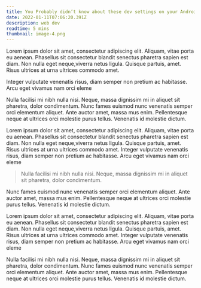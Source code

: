 ```yaml
---
title: You Probably didn’t know about these dev settings on your Android device
date: 2022-01-11T07:06:20.391Z
description: web dev
readtime: 5 mins
thumbnail: image-4.png
---
```

Lorem ipsum dolor sit amet, consectetur adipiscing elit. Aliquam, vitae porta eu aenean. Phasellus sit consectetur blandit senectus pharetra sapien est diam. Non nulla eget neque,viverra netus ligula. Quisque partuis, amet. Risus ultrices at urna ultrices commodo amet.

Integer vulputate venenatis risus, diam semper non pretium ac habitasse. Arcu eget vivamus nam orci eleme

 Nulla facilisi mi nibh nulla nisi. Neque, massa dignissim mi in aliquet sit pharetra, dolor condimentum. Nunc fames euismod nunc venenatis semper orci elementum aliquet. Ante auctor amet, massa mus enim. Pellentesque neque at ultrices orci molestie purus tellus. Venenatis id molestie dictum.

Lorem ipsum dolor sit amet, consectetur adipiscing elit. Aliquam, vitae porta eu aenean. Phasellus sit consectetur blandit senectus pharetra sapien est diam. Non nulla eget neque,viverra netus ligula. Quisque partuis, amet. Risus ultrices at urna ultrices commodo amet.
Integer vulputate venenatis risus, diam semper non pretium ac habitasse. Arcu eget vivamus nam orci eleme

>  Nulla facilisi mi nibh nulla nisi. Neque, massa dignissim mi in aliquet sit pharetra, dolor condimentum. 

Nunc fames euismod nunc venenatis semper orci elementum aliquet. Ante auctor amet, massa mus enim. Pellentesque neque at ultrices orci molestie purus tellus. Venenatis id molestie dictum.

Lorem ipsum dolor sit amet, consectetur adipiscing elit. Aliquam, vitae porta eu aenean. Phasellus sit consectetur blandit senectus pharetra sapien est diam. Non nulla eget neque,viverra netus ligula. Quisque partuis, amet. Risus ultrices at urna ultrices commodo amet.
Integer vulputate venenatis risus, diam semper non pretium ac habitasse. Arcu eget vivamus nam orci eleme

 Nulla facilisi mi nibh nulla nisi. Neque, massa dignissim mi in aliquet sit pharetra, dolor condimentum. Nunc fames euismod nunc venenatis semper orci elementum aliquet. Ante auctor amet, massa mus enim. Pellentesque neque at ultrices orci molestie purus tellus. Venenatis id molestie dictum.